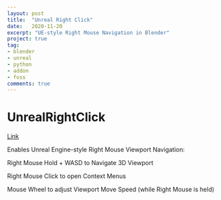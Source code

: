 ```yaml
---
layout: post
title:  "Unreal Right Click"
date:   2020-11-20
excerpt: "UE-style Right Mouse Navigation in Blender"
project: true
tag:
- blender 
- unreal
- python
- addon
- foss
comments: true
---
```

    
# UnrealRightClick

[Link](https://github.com/SpectralVectors/UnrealRightClick)

Enables Unreal Engine-style Right Mouse Viewport Navigation:

Right Mouse Hold + WASD to Navigate 3D Viewport

Right Mouse Click to open Context Menus

Mouse Wheel to adjust Viewport Move Speed (while Right Mouse is held)


